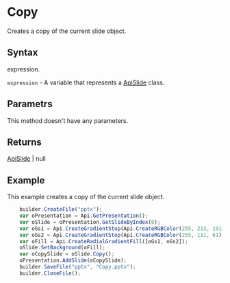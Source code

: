 # Copy

Creates a copy of the current slide object.

## Syntax

expression.

`expression` - A variable that represents a [ApiSlide](../ApiSlide.md) class.

## Parametrs

This method doesn't have any parameters.

## Returns

[ApiSlide](../ApiSlide.md) &#124; null

## Example

This example creates a copy of the current slide object.

```javascript
	builder.CreateFile("pptx");
	var oPresentation = Api.GetPresentation();
	var oSlide = oPresentation.GetSlideByIndex(0);
	var oGs1 = Api.CreateGradientStop(Api.CreateRGBColor(255, 213, 191), 0);
	var oGs2 = Api.CreateGradientStop(Api.CreateRGBColor(255, 111, 61), 100000);
	var oFill = Api.CreateRadialGradientFill([oGs1, oGs2]);
	oSlide.SetBackground(oFill);
	var oCopySlide = oSlide.Copy();
	oPresentation.AddSlide(oCopySlide);
	builder.SaveFile("pptx", "Copy.pptx");
	builder.CloseFile();
```